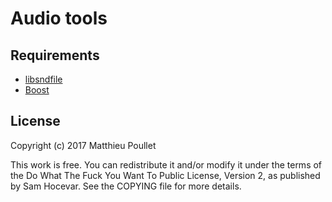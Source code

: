 # Audio tools

## Requirements

* [libsndfile](https://github.com/erikd/libsndfile)
* [Boost](http://www.boost.org/)

## License
Copyright (c) 2017 Matthieu Poullet

This work is free. You can redistribute it and/or modify it under the
terms of the Do What The Fuck You Want To Public License, Version 2,
as published by Sam Hocevar. See the COPYING file for more details.
